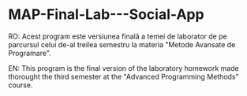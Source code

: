 # MAP-Final-Lab---Social-App

RO: Acest program este versiunea finală a temei de laborator de pe parcursul celui de-al treilea semestru la materia "Metode Avansate de Programare".

EN: This program is the final version of the laboratory homework made thorought the third semester at the "Advanced Programming Methods" course.
